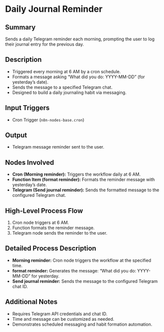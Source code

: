 # Daily Journal Reminder

## Summary
Sends a daily Telegram reminder each morning, prompting the user to log their journal entry for the previous day.

## Description
- Triggered every morning at 6 AM by a cron schedule.
- Formats a message asking “What did you do: YYYY-MM-DD” (for yesterday’s date).
- Sends the message to a specified Telegram chat.
- Designed to build a daily journaling habit via messaging.

## Input Triggers
- Cron Trigger (`n8n-nodes-base.cron`)

## Output
- Telegram message reminder sent to the user.

## Nodes Involved
- **Cron (Morning reminder):** Triggers the workflow daily at 6 AM.
- **Function Item (format reminder):** Formats the reminder message with yesterday’s date.
- **Telegram (Send journal reminder):** Sends the formatted message to the configured Telegram chat.

## High-Level Process Flow
1. Cron node triggers at 6 AM.
2. Function formats the reminder message.
3. Telegram node sends the reminder to the user.

## Detailed Process Description
- **Morning reminder:** Cron node triggers the workflow at the specified time.
- **format reminder:** Generates the message: “What did you do: YYYY-MM-DD” for yesterday.
- **Send journal reminder:** Sends the message to the configured Telegram chat ID.

## Additional Notes
- Requires Telegram API credentials and chat ID.
- Time and message can be customized as needed.
- Demonstrates scheduled messaging and habit formation automation.
